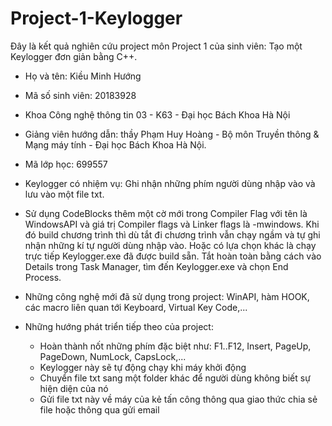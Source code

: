 # Project-1-Keylogger

Đây là kết quả nghiên cứu project môn Project 1 của sinh viên: Tạo một Keylogger đơn giản bằng C++.
- Họ và tên: Kiều Minh Hướng
- Mã số sinh viên: 20183928
- Khoa Công nghệ thông tin 03 - K63 - Đại học Bách Khoa Hà Nội
- Giảng viên hướng dẫn: thầy Phạm Huy Hoàng - Bộ môn Truyền thông & Mạng máy tính - Đại học Bách Khoa Hà Nội.
- Mã lớp học: 699557

- Keylogger có nhiệm vụ: Ghi nhận những phím người dùng nhập vào và lưu vào một file txt.
- Sử dụng CodeBlocks thêm một cờ mới trong Compiler Flag với tên là WindowsAPI và giá trị Compiler flags và Linker flags là -mwindows. Khi đó build chương trình thì dù tắt đi chương trình vẫn chạy ngầm và tự ghi nhận những kí tự người dùng nhập vào. Hoặc có lựa chọn khác là chạy trực tiếp Keylogger.exe đã được build sẵn. Tắt hoàn toàn bằng cách vào Details trong Task Manager, tìm đến Keylogger.exe và chọn End Process.
- Những công nghệ mới đã sử dụng trong project: WinAPI, hàm HOOK, các macro liên quan tới Keyboard, Virtual Key Code,...
- Những hướng phát triển tiếp theo của project: 
  + Hoàn thành nốt những phím đặc biệt như: F1..F12, Insert, PageUp, PageDown, NumLock, CapsLock,...
  + Keylogger này sẽ tự động chạy khi máy khởi động
  + Chuyển file txt sang một folder khác để người dùng không biết sự hiện diện của nó
  + Gửi file txt này về máy của kẻ tấn công thông qua giao thức chia sẻ file hoặc thông qua gửi email
